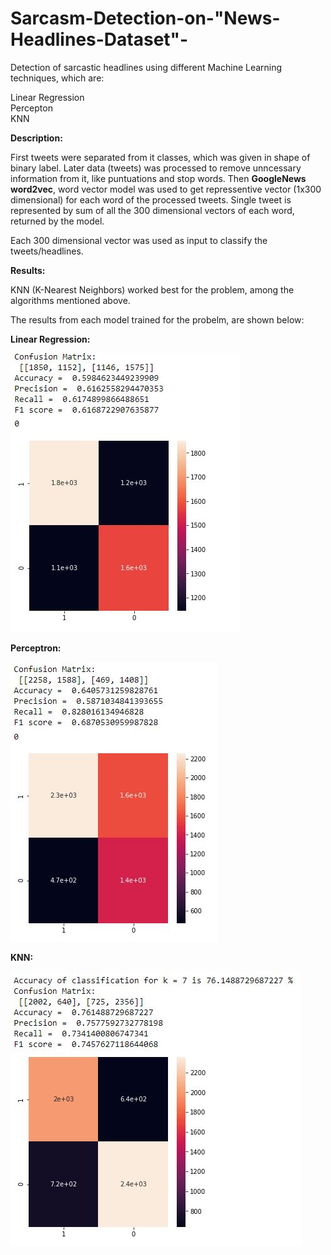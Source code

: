 # Sarcasm-Detection-on-"News-Headlines-Dataset"-
Detection of sarcastic headlines using different Machine Learning techniques, which are:

Linear Regression\
Percepton \
KNN

**Description:**

First tweets were separated from it classes, which was given in shape of binary label. Later data (tweets) was processed to remove unncessary information from it, like puntuations and stop words.
Then **GoogleNews word2vec**, word vector model was used to get repressentive vector (1x300 dimensional) for each word of the processed tweets. Single tweet is represented by sum of all the 300 dimensional vectors of each word, returned by the model.

Each 300 dimensional vector was used as input to classify the tweets/headlines.

**Results:**

KNN (K-Nearest Neighbors) worked best for the problem, among the algorithms mentioned above.

The results from each model trained for the probelm, are shown below:

**Linear Regression:**

![alt text](https://github.com/WaizKhan7/Sarcasm-Detection-using-News-Headlines-Dataset-for-Sarcasm-Detection-/blob/master/Results/LR.JPG?raw=true)

**Perceptron:**

![alt text](https://github.com/WaizKhan7/Sarcasm-Detection-using-News-Headlines-Dataset-for-Sarcasm-Detection-/blob/master/Results/perceptron.JPG?raw=true)

**KNN:**

![alt text](https://github.com/WaizKhan7/Sarcasm-Detection-using-News-Headlines-Dataset-for-Sarcasm-Detection-/blob/master/Results/KNN.JPG?raw=true)
